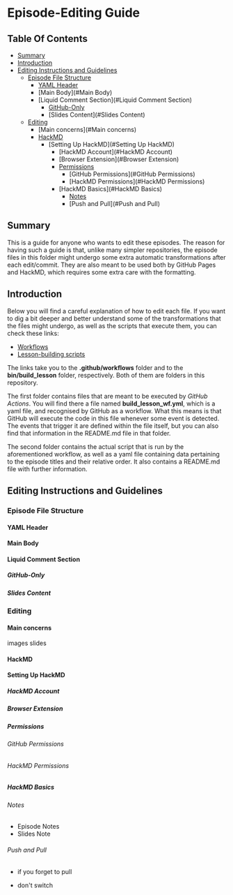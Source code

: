 # Episode-Editing Guide

## Table Of Contents

- [Summary](#Summary)
- [Introduction](#Introduction)
- [Editing Instructions and Guidelines](#Editing-Instructions-and-Guidelines)
  - [Episode File Structure](#Episode-File-Structure)
    - [YAML Header](#YAML-Header)
    - [Main Body](#Main Body)
    - [Liquid Comment Section](#Liquid Comment Section)
      - [GitHub-Only](#GitHub-Only)
      - [Slides Content](#Slides Content)
  - [Editing](#Editing)
    - [Main concerns](#Main concerns)
    - [HackMD](#HackMD)
      - [Setting Up HackMD](#Setting Up HackMD)
        - [HackMD Account](#HackMD Account)
        - [Browser Extension](#Browser Extension)
        - [Permissions](#Permissions)
          - [GitHub Permissions](#GitHub Permissions)
          - [HackMD Permissions](#HackMD Permissions)
        - [HackMD Basics](#HackMD Basics)
          - [Notes](#Notes)
          - [Push and Pull](#Push and Pull)

## Summary

This is a guide for anyone who wants to edit these episodes. The reason for having such a guide is that, unlike many simpler repositories, the episode files in this folder might undergo some extra automatic transformations after each edit/commit. They are also meant to be used both by GitHub Pages and HackMD, which requires some extra care with the formatting.


## Introduction

Below you will find a careful explanation of how to edit each file. If you want to dig a bit deeper and better understand some of the transformations that the files might undergo, as well as the scripts that execute them, you can check these links:

- [Workflows](../.github/workflows)
- [Lesson-building scripts](../bin/build_lesson)


The links take you to the **.github/workflows** folder and to the  **bin/build_lesson** folder, respectively. Both of them are folders in this repository.

The first folder contains files that are meant to be executed by _GitHub Actions_. You will find there a file named **build_lesson_wf.yml**, which is a yaml file, and recognised by GitHub as a workflow. What this means is that GitHub will execute the code in this file whenever some event is detected. The events that trigger it are defined within the file itself, but you can also find that information in the README.md file in that folder.

The second folder contains the actual script that is run by the aforementioned workflow, as well as a yaml file containing data pertaining to the episode titles and their relative order. It also contains a README.md file with further information.


## Editing Instructions and Guidelines

### Episode File Structure

#### YAML Header

#### Main Body

#### Liquid Comment Section

##### GitHub-Only

##### Slides Content

### Editing

#### Main concerns

images
slides

#### HackMD

#### Setting Up HackMD

##### HackMD Account

##### Browser Extension

##### Permissions

###### GitHub Permissions

###### HackMD Permissions



##### HackMD Basics

###### Notes

- Episode Notes
- Slides Note

###### Push and Pull

- if you forget to pull

- don't switch
